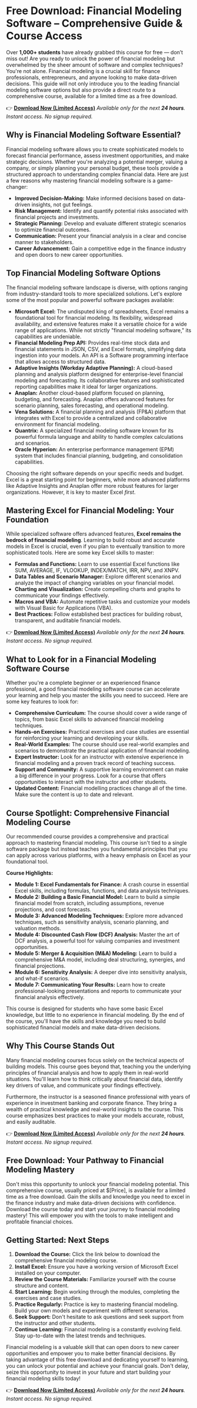 # Free Download: Financial Modeling Software – Comprehensive Guide & Course Access

Over **1,000+ students** have already grabbed this course for free — don’t miss out! Are you ready to unlock the power of financial modeling but overwhelmed by the sheer amount of software and complex techniques? You're not alone. Financial modeling is a crucial skill for finance professionals, entrepreneurs, and anyone looking to make data-driven decisions. This guide will not only introduce you to the leading financial modeling software options but also provide a direct route to a comprehensive course, available for a limited time as a free download.

👉 [**Download Now (Limited Access)**](https://udemywork.com/financial-modeling-software)
_Available only for the next **24 hours**. Instant access. No signup required._

## Why is Financial Modeling Software Essential?

Financial modeling software allows you to create sophisticated models to forecast financial performance, assess investment opportunities, and make strategic decisions. Whether you're analyzing a potential merger, valuing a company, or simply planning your personal budget, these tools provide a structured approach to understanding complex financial data. Here are just a few reasons why mastering financial modeling software is a game-changer:

*   **Improved Decision-Making:** Make informed decisions based on data-driven insights, not gut feelings.
*   **Risk Management:** Identify and quantify potential risks associated with financial projects and investments.
*   **Strategic Planning:** Develop and evaluate different strategic scenarios to optimize financial outcomes.
*   **Communication:** Present your financial analysis in a clear and concise manner to stakeholders.
*   **Career Advancement:** Gain a competitive edge in the finance industry and open doors to new career opportunities.

## Top Financial Modeling Software Options

The financial modeling software landscape is diverse, with options ranging from industry-standard tools to more specialized solutions. Let's explore some of the most popular and powerful software packages available:

*   **Microsoft Excel:** The undisputed king of spreadsheets, Excel remains a foundational tool for financial modeling. Its flexibility, widespread availability, and extensive features make it a versatile choice for a wide range of applications. While not strictly "financial modeling software," its capabilities are undeniable.
*   **Financial Modeling Prep API:** Provides real-time stock data and financial statements in JSON, CSV, and Excel formats, simplifying data ingestion into your models. An API is a Software programming interface that allows access to structured data.
*   **Adaptive Insights (Workday Adaptive Planning):** A cloud-based planning and analysis platform designed for enterprise-level financial modeling and forecasting. Its collaborative features and sophisticated reporting capabilities make it ideal for larger organizations.
*   **Anaplan:** Another cloud-based platform focused on planning, budgeting, and forecasting. Anaplan offers advanced features for scenario planning, sales forecasting, and operational modeling.
*   **Vena Solutions:** A financial planning and analysis (FP&A) platform that integrates with Excel to provide a centralized and collaborative environment for financial modeling.
*   **Quantrix:** A specialized financial modeling software known for its powerful formula language and ability to handle complex calculations and scenarios.
*   **Oracle Hyperion:** An enterprise performance management (EPM) system that includes financial planning, budgeting, and consolidation capabilities.

Choosing the right software depends on your specific needs and budget. Excel is a great starting point for beginners, while more advanced platforms like Adaptive Insights and Anaplan offer more robust features for larger organizations. However, it is key to master Excel *first*.

## Mastering Excel for Financial Modeling: Your Foundation

While specialized software offers advanced features, **Excel remains the bedrock of financial modeling**. Learning to build robust and accurate models in Excel is crucial, even if you plan to eventually transition to more sophisticated tools. Here are some key Excel skills to master:

*   **Formulas and Functions:** Learn to use essential Excel functions like SUM, AVERAGE, IF, VLOOKUP, INDEX/MATCH, IRR, NPV, and XNPV.
*   **Data Tables and Scenario Manager:** Explore different scenarios and analyze the impact of changing variables on your financial model.
*   **Charting and Visualization:** Create compelling charts and graphs to communicate your findings effectively.
*   **Macros and VBA:** Automate repetitive tasks and customize your models with Visual Basic for Applications (VBA).
*   **Best Practices:** Follow established best practices for building robust, transparent, and auditable financial models.

👉 [**Download Now (Limited Access)**](https://udemywork.com/financial-modeling-software)
_Available only for the next **24 hours**. Instant access. No signup required._

## What to Look for in a Financial Modeling Software Course

Whether you're a complete beginner or an experienced finance professional, a good financial modeling software course can accelerate your learning and help you master the skills you need to succeed. Here are some key features to look for:

*   **Comprehensive Curriculum:** The course should cover a wide range of topics, from basic Excel skills to advanced financial modeling techniques.
*   **Hands-on Exercises:** Practical exercises and case studies are essential for reinforcing your learning and developing your skills.
*   **Real-World Examples:** The course should use real-world examples and scenarios to demonstrate the practical application of financial modeling.
*   **Expert Instructor:** Look for an instructor with extensive experience in financial modeling and a proven track record of teaching success.
*   **Support and Community:** A supportive learning environment can make a big difference in your progress. Look for a course that offers opportunities to interact with the instructor and other students.
*   **Updated Content:** Financial modelling practices change all of the time. Make sure the content is up to date and relevant.

## Course Spotlight: Comprehensive Financial Modeling Course

Our recommended course provides a comprehensive and practical approach to mastering financial modeling. This course isn't tied to a single software package but instead teaches you fundamental principles that you can apply across various platforms, with a heavy emphasis on Excel as your foundational tool.

**Course Highlights:**

*   **Module 1: Excel Fundamentals for Finance:** A crash course in essential Excel skills, including formulas, functions, and data analysis techniques.
*   **Module 2: Building a Basic Financial Model:** Learn to build a simple financial model from scratch, including assumptions, revenue projections, and cost forecasts.
*   **Module 3: Advanced Modeling Techniques:** Explore more advanced techniques, such as sensitivity analysis, scenario planning, and valuation methods.
*   **Module 4: Discounted Cash Flow (DCF) Analysis:** Master the art of DCF analysis, a powerful tool for valuing companies and investment opportunities.
*   **Module 5: Merger & Acquisition (M&A) Modeling:** Learn to build a comprehensive M&A model, including deal structuring, synergies, and financial projections.
*   **Module 6: Sensitivity Analysis:** A deeper dive into sensitivity analysis, and what-if scenarios.
*   **Module 7: Communicating Your Results:** Learn how to create professional-looking presentations and reports to communicate your financial analysis effectively.

This course is designed for students who have some basic Excel knowledge, but little to no experience in financial modeling. By the end of the course, you'll have the skills and knowledge you need to build sophisticated financial models and make data-driven decisions.

## Why This Course Stands Out

Many financial modeling courses focus solely on the technical aspects of building models. This course goes beyond that, teaching you the underlying principles of financial analysis and how to apply them in real-world situations. You'll learn how to think critically about financial data, identify key drivers of value, and communicate your findings effectively.

Furthermore, the instructor is a seasoned finance professional with years of experience in investment banking and corporate finance. They bring a wealth of practical knowledge and real-world insights to the course. This course emphasizes best practices to make your models accurate, robust, and easily auditable.

👉 [**Download Now (Limited Access)**](https://udemywork.com/financial-modeling-software)
_Available only for the next **24 hours**. Instant access. No signup required._

## Free Download: Your Pathway to Financial Modeling Mastery

Don't miss this opportunity to unlock your financial modeling potential. This comprehensive course, usually priced at \$[Price], is available for a limited time as a free download. Gain the skills and knowledge you need to excel in the finance industry and make data-driven decisions with confidence. Download the course today and start your journey to financial modeling mastery! This will empower you with the tools to make intelligent and profitable financial choices.

## Getting Started: Next Steps

1.  **Download the Course:** Click the link below to download the comprehensive financial modeling course.
2.  **Install Excel:** Ensure you have a working version of Microsoft Excel installed on your computer.
3.  **Review the Course Materials:** Familiarize yourself with the course structure and content.
4.  **Start Learning:** Begin working through the modules, completing the exercises and case studies.
5.  **Practice Regularly:** Practice is key to mastering financial modeling. Build your own models and experiment with different scenarios.
6.  **Seek Support:** Don't hesitate to ask questions and seek support from the instructor and other students.
7.  **Continue Learning:** Financial modeling is a constantly evolving field. Stay up-to-date with the latest trends and techniques.

Financial modeling is a valuable skill that can open doors to new career opportunities and empower you to make better financial decisions. By taking advantage of this free download and dedicating yourself to learning, you can unlock your potential and achieve your financial goals. Don't delay, seize this opportunity to invest in your future and start building your financial modeling skills today!

👉 [**Download Now (Limited Access)**](https://udemywork.com/financial-modeling-software)
_Available only for the next **24 hours**. Instant access. No signup required._
